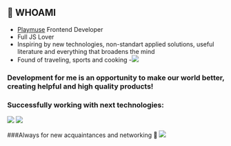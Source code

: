 ## 👋 WHOAMI

- [Playmuse](https://playmuse.org) Frontend Developer
- Full JS Lover
- Inspiring by new technologies, non-standart applied solutions, useful literature and everything that broadens the mind
- Found of traveling, sports and cooking
-[<img src="https://img.shields.io/badge/Writing Disco and House music-FF3300?style=flat&logo=SoundCloud&logoColor=white"/>](https://soundcloud.com/sun_rhythms)

### Development for me is an opportunity to make our world better, creating helpful and high quality products!

### Successfully working with next technologies:
<img src="https://img.shields.io/badge/HTML5-696969?style=for-the-badge&logo=HTML5&logoColor=E34F26"/>
<img src="https://img.shields.io/badge/CSS3-696969?style=for-the-badge&logo=CSS3&logoColor=1572B6"/>

###Always for new acquaintances and networking 👋
<img src="https://img.shields.io/badge/HTML5-E34F26?style=for-the-badge&logo=HTML5&logoColor=white"/>
